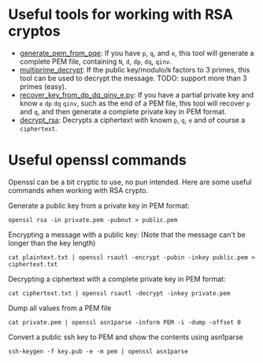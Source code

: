 # Useful tools for working with RSA cryptos

- [generate_pem_from_pqe](./generate_pem_from_pqe.py): If you have `p`, `q`, and `e`, this tool will generate a complete PEM file, containing `N`, `d`, `dp`, `dq`, `qinv`.
- [multiprime_decrypt](multiprime_decrypt.py): If the public key/modulo/`N` factors to 3 primes, this tool can be used to decrypt the message. TODO: support more than 3 primes (easy).
- [recover_key_from_dp_dq_qinv_e.py](recover_pq_from_dp_dq_qinv_e.py): If you have a partial private key and know `e` `dp` `dq` `qinv`, such as the end of a PEM file, this tool will recover `p` and `q`, and then generate a complete private key in PEM format.
- [decrypt_rsa](decrypt_rsa.py): Decrypts a ciphertext with known `p`, `q`, `e` and of course a `ciphertext`.

# Useful openssl commands

Openssl can be a bit cryptic to use, no pun intended. Here are some useful commands when working with RSA crypto.

Generate a public key from a private key in PEM format:

    openssl rsa -in private.pem -pubout > public.pem

Encrypting a message with a public key: (Note that the message can't be longer than the key length)

    cat plaintext.txt | openssl rsautl -encrypt -pubin -inkey public.pem > ciphertext.txt

Decrypting a ciphertext with a complete private key in PEM format:

    cat ciphertext.txt | openssl rsautl -decrypt -inkey private.pem

Dump all values from a PEM file

    cat private.pem | openssl asn1parse -inform PEM -i -dump -offset 0
    
Convert a public ssh key to PEM and show the contents using asn1parse

    ssh-keygen -f key.pub -e -m pem | openssl asn1parse
